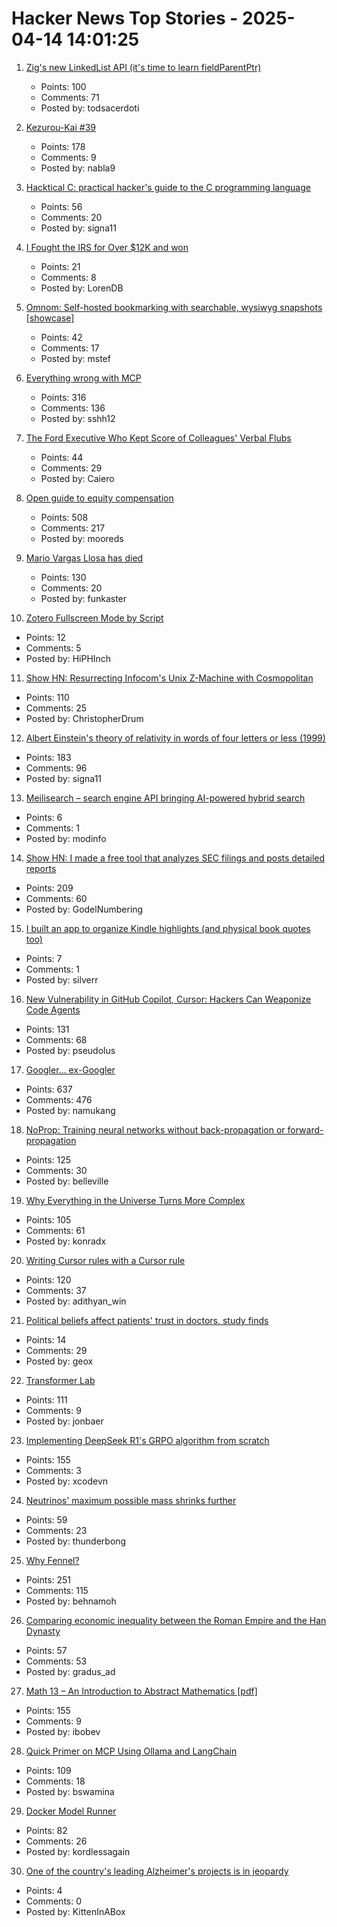 # Hacker News Top Stories - 2025-04-14 14:01:25

1. [Zig's new LinkedList API (it's time to learn fieldParentPtr)](https://www.openmymind.net/Zigs-New-LinkedList-API/)
   - Points: 100
   - Comments: 71
   - Posted by: todsacerdoti

2. [Kezurou-Kai #39](https://www.bigsandwoodworking.com/kezurou-kai-39/)
   - Points: 178
   - Comments: 9
   - Posted by: nabla9

3. [Hacktical C: practical hacker's guide to the C programming language](https://github.com/codr7/hacktical-c)
   - Points: 56
   - Comments: 20
   - Posted by: signa11

4. [I Fought the IRS for Over $12K and won](https://www.mikekasberg.com/blog/2025/04/13/i-fought-the-irs-for-over-12k-and-won.html)
   - Points: 21
   - Comments: 8
   - Posted by: LorenDB

5. [Omnom: Self-hosted bookmarking with searchable, wysiwyg snapshots [showcase]](https://omnom.zone/?src=hn)
   - Points: 42
   - Comments: 17
   - Posted by: mstef

6. [Everything wrong with MCP](https://blog.sshh.io/p/everything-wrong-with-mcp)
   - Points: 316
   - Comments: 136
   - Posted by: sshh12

7. [The Ford Executive Who Kept Score of Colleagues' Verbal Flubs](https://www.wsj.com/lifestyle/ford-motor-mike-obrien-malaprops-6e560520)
   - Points: 44
   - Comments: 29
   - Posted by: Caiero

8. [Open guide to equity compensation](https://github.com/jlevy/og-equity-compensation)
   - Points: 508
   - Comments: 217
   - Posted by: mooreds

9. [Mario Vargas Llosa has died](https://www.nytimes.com/2025/04/13/books/review/mario-vargas-llosa-appraisal.html)
   - Points: 130
   - Comments: 20
   - Posted by: funkaster

10. [Zotero Fullscreen Mode by Script](https://github.com/windingwind/zotero-actions-tags/discussions/385)
   - Points: 12
   - Comments: 5
   - Posted by: HiPHInch

11. [Show HN: Resurrecting Infocom's Unix Z-Machine with Cosmopolitan](https://christopherdrum.github.io/posts/2025/04/porting-infocom-with-cosmo)
   - Points: 110
   - Comments: 25
   - Posted by: ChristopherDrum

12. [Albert Einstein's theory of relativity in words of four letters or less (1999)](https://www.muppetlabs.com/~breadbox/txt/al.html)
   - Points: 183
   - Comments: 96
   - Posted by: signa11

13. [Meilisearch – search engine API bringing AI-powered hybrid search](https://github.com/meilisearch/meilisearch)
   - Points: 6
   - Comments: 1
   - Posted by: modinfo

14. [Show HN: I made a free tool that analyzes SEC filings and posts detailed reports](https://www.signalbloom.ai/news/)
   - Points: 209
   - Comments: 60
   - Posted by: GodelNumbering

15. [I built an app to organize Kindle highlights (and physical book quotes too)](https://apps.apple.com/es/app/book-highlights/id6504406544)
   - Points: 7
   - Comments: 1
   - Posted by: silverr

16. [New Vulnerability in GitHub Copilot, Cursor: Hackers Can Weaponize Code Agents](https://www.pillar.security/blog/new-vulnerability-in-github-copilot-and-cursor-how-hackers-can-weaponize-code-agents)
   - Points: 131
   - Comments: 68
   - Posted by: pseudolus

17. [Googler... ex-Googler](https://nerdy.dev/ex-googler)
   - Points: 637
   - Comments: 476
   - Posted by: namukang

18. [NoProp: Training neural networks without back-propagation or forward-propagation](https://arxiv.org/abs/2503.24322)
   - Points: 125
   - Comments: 30
   - Posted by: belleville

19. [Why Everything in the Universe Turns More Complex](https://www.quantamagazine.org/why-everything-in-the-universe-turns-more-complex-20250402/)
   - Points: 105
   - Comments: 61
   - Posted by: konradx

20. [Writing Cursor rules with a Cursor rule](https://www.adithyan.io/blog/writing-cursor-rules-with-a-cursor-rule)
   - Points: 120
   - Comments: 37
   - Posted by: adithyan_win

21. [Political beliefs affect patients' trust in doctors, study finds](https://news.uoregon.edu/political-beliefs-affect-patients-trust-doctors-study-finds)
   - Points: 14
   - Comments: 29
   - Posted by: geox

22. [Transformer Lab](https://transformerlab.ai/)
   - Points: 111
   - Comments: 9
   - Posted by: jonbaer

23. [Implementing DeepSeek R1's GRPO algorithm from scratch](https://github.com/policy-gradient/GRPO-Zero)
   - Points: 155
   - Comments: 3
   - Posted by: xcodevn

24. [Neutrinos' maximum possible mass shrinks further](https://www.sciencenews.org/article/neutrino-mass-shrinks-katrin-electron)
   - Points: 59
   - Comments: 23
   - Posted by: thunderbong

25. [Why Fennel?](https://fennel-lang.org/rationale)
   - Points: 251
   - Comments: 115
   - Posted by: behnamoh

26. [Comparing economic inequality between the Roman Empire and the Han Dynasty](https://phys.org/news/2025-04-economic-inequality-roman-empire-han.html)
   - Points: 57
   - Comments: 53
   - Posted by: gradus_ad

27. [Math 13 – An Introduction to Abstract Mathematics [pdf]](https://www.math.uci.edu/~ndonalds/math13/notes.pdf)
   - Points: 155
   - Comments: 9
   - Posted by: ibobev

28. [Quick Primer on MCP Using Ollama and LangChain](https://www.polarsparc.com/xhtml/MCP.html)
   - Points: 109
   - Comments: 18
   - Posted by: bswamina

29. [Docker Model Runner](https://www.docker.com/blog/introducing-docker-model-runner/)
   - Points: 82
   - Comments: 26
   - Posted by: kordlessagain

30. [One of the country's leading Alzheimer's projects is in jeopardy](https://www.nbcnews.com/health/health-news/one-countrys-leading-alzheimers-projects-jeopardy-rcna199788)
   - Points: 4
   - Comments: 0
   - Posted by: KittenInABox

